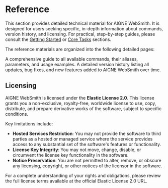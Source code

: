 # Reference

This section provides detailed technical material for AIGNE WebSmith. It is designed for users seeking specific, in-depth information about commands, version history, and licensing. For practical, step-by-step guides, please consult the [Getting Started](./getting-started.md) or [Core Tasks](./core-tasks.md) sections.

The reference materials are organized into the following detailed pages:

<x-cards>
  <x-card data-title="Command Line Reference" data-icon="lucide:terminal" data-href="/reference/command-line-reference">
    A comprehensive guide to all available commands, their aliases, parameters, and usage examples.
  </x-card>
  <x-card data-title="Changelog" data-icon="lucide:history" data-href="/reference/changelog">
    A detailed version history listing all updates, bug fixes, and new features added to AIGNE WebSmith over time.
  </x-card>
</x-cards>

## Licensing

AIGNE WebSmith is licensed under the **Elastic License 2.0**. This license grants you a non-exclusive, royalty-free, worldwide license to use, copy, distribute, and prepare derivative works of the software, subject to specific conditions.

Key limitations include:

*   **Hosted Services Restriction**: You may not provide the software to third parties as a hosted or managed service where the service provides access to any substantial set of the software's features or functionality.
*   **License Key Integrity**: You may not move, change, disable, or circumvent the license key functionality in the software.
*   **Notice Preservation**: You are not permitted to alter, remove, or obscure any licensing, copyright, or other notices of the licensor in the software.

For a complete understanding of your rights and obligations, please review the full license terms available at the official Elastic License 2.0 URL.